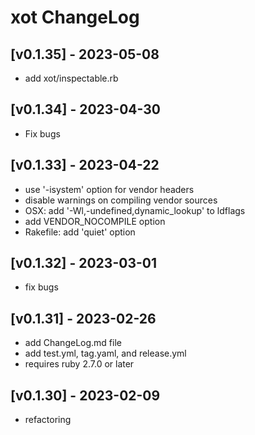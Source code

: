 # xot ChangeLog


## [v0.1.35] - 2023-05-08

- add xot/inspectable.rb


## [v0.1.34] - 2023-04-30

- Fix bugs


## [v0.1.33] - 2023-04-22

- use '-isystem' option for vendor headers
- disable warnings on compiling vendor sources
- OSX: add '-Wl,-undefined,dynamic_lookup' to ldflags
- add VENDOR_NOCOMPILE option
- Rakefile: add 'quiet' option


## [v0.1.32] - 2023-03-01

- fix bugs


## [v0.1.31] - 2023-02-26

- add ChangeLog.md file
- add test.yml, tag.yaml, and release.yml
- requires ruby 2.7.0 or later


## [v0.1.30] - 2023-02-09

- refactoring
